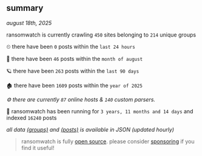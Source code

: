 
## summary
_august 18th, 2025_

ransomwatch is currently crawling `450` sites belonging to `214` unique groups

⏲ there have been `0` posts within the `last 24 hours`

🦈 there have been `46` posts within the `month of august`

🪐 there have been `263` posts within the `last 90 days`

🏚 there have been `1609` posts within the `year of 2025`

_⚙️ there are currently `87` online hosts & `140` custom parsers._

🦕 ransomwatch has been running for `3 years, 11 months and 14 days` and indexed `16240` posts

_all data  [(groups)](http://ransomwhat.telemetry.ltd/groups) and [(posts)](http://ransomwhat.telemetry.ltd/posts) is available in JSON (updated hourly)_

> ransomwatch is fully [open source](https://github.com/joshhighet/ransomwatch#ransomwatch--). please consider [sponsoring](https://github.com/sponsors/joshhighet) if you find it useful!
